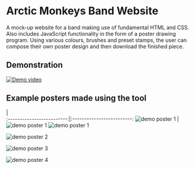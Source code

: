 # Arctic Monkeys Band Website

A mock-up website for a band making use of fundamental HTML and CSS. Also includes JavaScript functionality in the form of a poster drawing program. Using various colours, brushes and preset stamps, the user can compose their own poster design and then download the finished piece.

## Demonstration

[![Demo video](http://img.youtube.com/vi/Z9K39NM7QPA/0.jpg)](http://www.youtube.com/watch?v=Z9K39NM7QPA "website demo")

## Example posters made using the tool

   |  
:-------------------------:|:-------------------------:
![demo poster 1](demo/myPoster_1.png) | ![demo poster 1](demo/myPoster_2.png)
![demo poster 1](demo/myPoster_1.png)

![demo poster 2](demo/myPoster_2.png)

![demo poster 3](demo/myPoster_3.png)

![demo poster 4](demo/myPoster_4.png)
